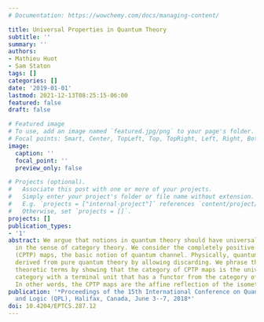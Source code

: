 ```yaml
---
# Documentation: https://wowchemy.com/docs/managing-content/

title: Universal Properties in Quantum Theory
subtitle: ''
summary: ''
authors:
- Mathieu Huot
- Sam Staton
tags: []
categories: []
date: '2019-01-01'
lastmod: 2021-12-13T08:25:15-06:00
featured: false
draft: false

# Featured image
# To use, add an image named `featured.jpg/png` to your page's folder.
# Focal points: Smart, Center, TopLeft, Top, TopRight, Left, Right, BottomLeft, Bottom, BottomRight.
image:
  caption: ''
  focal_point: ''
  preview_only: false

# Projects (optional).
#   Associate this post with one or more of your projects.
#   Simply enter your project's folder or file name without extension.
#   E.g. `projects = ["internal-project"]` references `content/project/deep-learning/index.md`.
#   Otherwise, set `projects = []`.
projects: []
publication_types:
- '1'
abstract: We argue that notions in quantum theory should have universal properties
  in the sense of category theory. We consider the completely positive trace preserving
  (CPTP) maps, the basic notion of quantum channel. Physically, quantum channels are
  derived from pure quantum theory by allowing discarding. We phrase this in category
  theoretic terms by showing that the category of CPTP maps is the universal monoidal
  category with a terminal unit that has a functor from the category of isometries.
  In other words, the CPTP maps are the affine reflection of the isometries.
publication: '*Proceedings of the 15th International Conference on Quantum Physics
  and Logic (QPL), Halifax, Canada, June 3--7, 2018*'
doi: 10.4204/EPTCS.287.12
---
```

